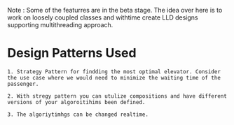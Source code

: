 


Note : Some of the featurres are in the beta stage. The idea over here is to work on loosely coupled classes and withtime create LLD designs supporting multithreading approach.




# Design Patterns Used
    1. Strategy Pattern for findding the most optimal elevator. Consider the use case where we would need to minimize the waiting time of the passenger.

    2. With stregy pattern you can utulize compositions and have different versions of your algoroitihims been defined. 

    3. The algoriytimhgs can be changed realtime.

    

    